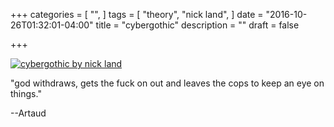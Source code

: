 +++
categories = [
  "",
]
tags = [
  "theory",
  "nick land",
]
date = "2016-10-26T01:32:01-04:00"
title = "cybergothic"
description = ""
draft = false

+++

[![cybergothic by nick land][image-1]][1]

"god withdraws, gets the fuck on out and leaves the cops to keep an eye on things."

--Artaud

[1]:	/pdf/cybergothic.pdf

[image-1]:	/img/barbed-wire.jpg